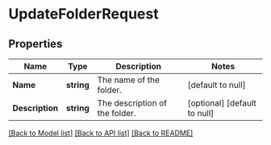 # UpdateFolderRequest

## Properties
Name | Type | Description | Notes
------------ | ------------- | ------------- | -------------
**Name** | **string** | The name of the folder. | [default to null]
**Description** | **string** | The description of the folder. | [optional] [default to null]

[[Back to Model list]](../README.md#documentation-for-models) [[Back to API list]](../README.md#documentation-for-api-endpoints) [[Back to README]](../README.md)

